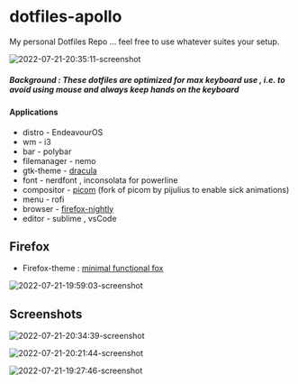 # dotfiles-apollo
My personal Dotfiles Repo ... feel free to use whatever suites your setup.


![2022-07-21-20:35:11-screenshot](https://user-images.githubusercontent.com/90280586/180247747-7d50c6a7-24ca-4831-aeb4-416a433147fb.png)


##### Background : These dotfiles are optimized for max keyboard use , i.e. to avoid using mouse and always keep hands on the keyboard


#### Applications

- distro - EndeavourOS
- wm - i3
- bar - polybar
- filemanager - nemo 
- gtk-theme - [dracula](https://draculatheme.com)
- font - nerdfont , inconsolata for powerline
- compositor - [picom](https://github.com/pijulius/picom) (fork of picom by pijulius to enable sick animations)
- menu - rofi
- browser - [firefox-nightly](https://www.mozilla.org/en-US/firefox/channel/desktop/)
- editor - sublime , vsCode


## Firefox

- Firefox-theme : [minimal functional fox](https://github.com/mut-ex/minimal-functional-fox) 

![2022-07-21-19:59:03-screenshot](https://user-images.githubusercontent.com/90280586/180239502-75d27402-fac0-4ec8-afdc-680f496a2e5f.png)


## Screenshots

![2022-07-21-20:34:39-screenshot](https://user-images.githubusercontent.com/90280586/180247874-b5556e99-e0aa-411b-8381-7074ca071a6a.png)


![2022-07-21-20:21:44-screenshot](https://user-images.githubusercontent.com/90280586/180244828-1ffa07fe-395c-4b72-b07d-143cfe966900.png)

![2022-07-21-19:27:46-screenshot](https://user-images.githubusercontent.com/90280586/180245236-6b174f4b-b0fb-4314-8532-d5013ca9d673.png)
